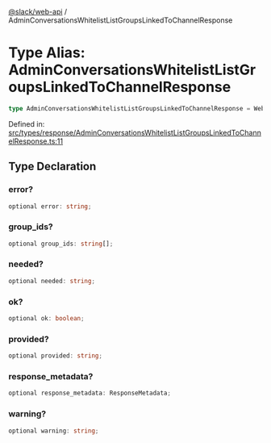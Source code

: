 [@slack/web-api](../index.md) / AdminConversationsWhitelistListGroupsLinkedToChannelResponse

# Type Alias: AdminConversationsWhitelistListGroupsLinkedToChannelResponse

```ts
type AdminConversationsWhitelistListGroupsLinkedToChannelResponse = WebAPICallResult & object;
```

Defined in: [src/types/response/AdminConversationsWhitelistListGroupsLinkedToChannelResponse.ts:11](https://github.com/slackapi/node-slack-sdk/blob/main/packages/web-api/src/types/response/AdminConversationsWhitelistListGroupsLinkedToChannelResponse.ts#L11)

## Type Declaration

### error?

```ts
optional error: string;
```

### group\_ids?

```ts
optional group_ids: string[];
```

### needed?

```ts
optional needed: string;
```

### ok?

```ts
optional ok: boolean;
```

### provided?

```ts
optional provided: string;
```

### response\_metadata?

```ts
optional response_metadata: ResponseMetadata;
```

### warning?

```ts
optional warning: string;
```
